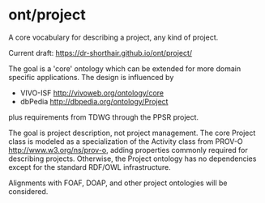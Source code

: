 # ont/project
A core vocabulary for describing a project, any kind of project.

Current draft: https://dr-shorthair.github.io/ont/project/

The goal is a 'core' ontology which can be extended for more domain specific applications. The design is influenced by
* VIVO-ISF http://vivoweb.org/ontology/core
* dbPedia http://dbpedia.org/ontology/Project

plus requirements from TDWG through the PPSR project.

The goal is project description, not project management. The core Project class is modeled as a specialization of the Activity class from PROV-O http://www.w3.org/ns/prov-o, adding properties commonly required for describing projects. Otherwise, the Project ontology has no dependencies except for the standard RDF/OWL infrastructure.

Alignments with FOAF, DOAP, and other project ontologies will be considered.
